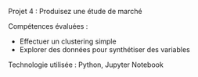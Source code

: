 Projet 4 : Produisez une étude de marché

Compétences évaluées :
  - Effectuer un clustering simple
  - Explorer des données pour synthétiser des variables

Technologie utilisée : Python, Jupyter Notebook
